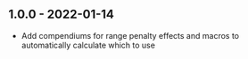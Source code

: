 ## 1.0.0 - 2022-01-14
- Add compendiums for range penalty effects and macros to automatically calculate which to use
